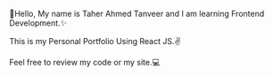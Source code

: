 👋Hello,
My name is Taher Ahmed Tanveer and I am learning Frontend Development.✨ 


This is my Personal Portfolio Using React JS.✌



Feel free to review my code or my site.💻
